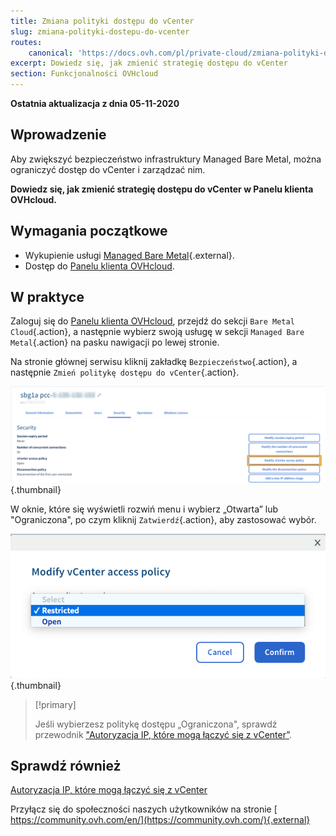 ```yaml
---
title: Zmiana polityki dostępu do vCenter
slug: zmiana-polityki-dostepu-do-vcenter
routes:
    canonical: 'https://docs.ovh.com/pl/private-cloud/zmiana-polityki-dostepu-do-vcenter/'
excerpt: Dowiedz się, jak zmienić strategię dostępu do vCenter
section: Funkcjonalności OVHcloud
---
```


**Ostatnia aktualizacja z dnia 05-11-2020**

## Wprowadzenie

Aby zwiększyć bezpieczeństwo infrastruktury Managed Bare Metal, można ograniczyć dostęp do vCenter i zarządzać nim.

**Dowiedz się, jak zmienić strategię dostępu do vCenter w Panelu klienta OVHcloud.**

## Wymagania początkowe

- Wykupienie usługi [Managed Bare Metal](https://www.ovhcloud.com/pl/managed-bare-metal/){.external}.
- Dostęp do [Panelu klienta OVHcloud](https://www.ovh.com/auth/?action=gotomanager).

## W praktyce

Zaloguj się do [Panelu klienta OVHcloud](https://www.ovh.com/auth/?action=gotomanager), przejdź do sekcji `Bare Metal Cloud`{.action}, a następnie wybierz swoją usługę w sekcji `Managed Bare Metal`{.action} na pasku nawigacji po lewej stronie.

Na stronie głównej serwisu kliknij zakładkę `Bezpieczeństwo`{.action}, a następnie `Zmień politykę dostępu do vCenter`{.action}.

![Setting access policy](images/modifypolicy-01.png){.thumbnail}

W oknie, które się wyświetli rozwiń menu i wybierz „Otwarta” lub "Ograniczona", po czym kliknij `Zatwierdź`{.action}, aby zastosować wybór.

![Setting access policy](images/modifypolicy-02.png){.thumbnail}

> [!primary]
>
> Jeśli wybierzesz politykę dostępu „Ograniczona", sprawdź przewodnik ["Autoryzacja IP, które mogą łączyć się z vCenter”](../autoriser-des-ip-a-se-connecter-au-vcenter/).
> 

## Sprawdź również

[Autoryzacja IP, które mogą łączyć się z vCenter](../autoryzacja-IP-ktore-moga-laczyc-sie-z-vCenter/)

Przyłącz się do społeczności naszych użytkowników na stronie [ https://community.ovh.com/en/](https://community.ovh.com/){.external}
